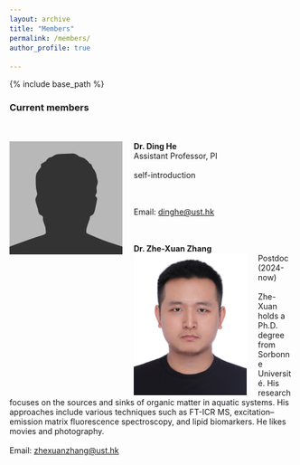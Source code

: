 ```yaml
---
layout: archive
title: "Members"
permalink: /members/
author_profile: true

---
```


{% include base_path %}

### Current members
<br/><br/>
**Dr. Ding He** <img style="float: left; padding-right: 20px;" src="/images/bio-photo.jpg" width="200"> 
<br>
Assistant Professor, PI 
<br/><br/>
self-introduction

<br/><br/>
Email: dinghe@ust.hk

<br/><br/>
**Dr. Zhe-Xuan Zhang** <img style="float: left; padding-right: 20px;" src="/images/zhengzexuan.jpg" width="200"> 
<br>
Postdoc (2024-now)
<br/><br/>
Zhe-Xuan holds a Ph.D. degree from Sorbonne Université. His research focuses on the sources and sinks of organic matter in aquatic systems. His approaches include various techniques such as FT-ICR MS, excitation–emission matrix fluorescence spectroscopy, and lipid biomarkers. He likes movies and photography.
<br/><br/>
Email: zhexuanzhang@ust.hk
